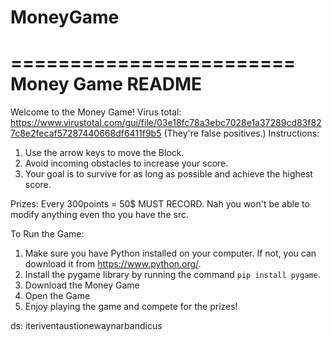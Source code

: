 # MoneyGame
========================
    Money Game README
========================

Welcome to the Money Game!
Virus total: https://www.virustotal.com/gui/file/03e18fc78a3ebc7028e1a37289cd83f827c8e2fecaf57287440668df6411f9b5 (They're false positives.)
Instructions:
1. Use the arrow keys to move the Block.
2. Avoid incoming obstacles to increase your score.
3. Your goal is to survive for as long as possible and achieve the highest score.

Prizes:
Every 300points = 50$ 
MUST RECORD. Nah you won't be able to modify anything even tho you have the src.

To Run the Game:
1. Make sure you have Python installed on your computer. If not, you can download it from https://www.python.org/.
2. Install the pygame library by running the command `pip install pygame`.
3. Download the Money Game
4. Open the Game 
5. Enjoy playing the game and compete for the prizes!

ds: iteriventaustionewaynarbandicus
